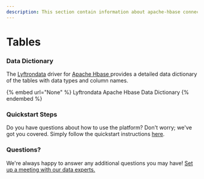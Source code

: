 ```yaml
---
description: This section contain information about apache-hbase connector tables information
---
```


# Tables

### Data Dictionary

The [Lyftrondata](https://www.lyftrondata.com/) driver for [Apache Hbase](None/)[ ](https://www.lyftrondata.com/integration/apache-hbase/)provides a detailed data dictionary of the tables with data types and column names.

{% embed url="None" %}
Lyftrondata Apache Hbase Data Dictionary
{% endembed %}

### Quickstart Steps

Do you have questions about how to use the platform? Don't worry; we've got you covered. Simply follow the quickstart instructions [here](../README.md).

### Questions? <a href="#questions" id="questions"></a>

We're always happy to answer any additional questions you may have! [Set up a meeting with our data experts.](https://www.lyftrondata.com/book-a-meeting/)


